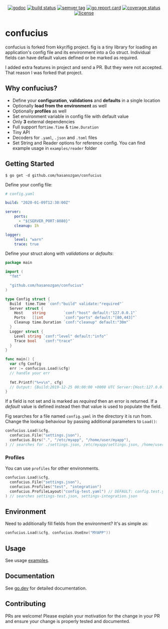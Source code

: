 <p align="center">
    <a href="https://pkg.go.dev/github.com/hasanozgan/confucius?tab=doc"><img src="https://img.shields.io/badge/go.dev-reference-007d9c?logo=go&logoColor=white" alt="godoc" title="godoc"/></a>
    <a href="https://travis-ci.org/hasanozgan/confucius"><img src="https://travis-ci.org/hasanozgan/confucius.svg?branch=master" alt="build status" title="build status"/></a>
    <a href="https://github.com/hasanozgan/confucius/releases"><img src="https://img.shields.io/github/v/tag/hasanozgan/confucius" alt="semver tag" title="semver tag"/></a>
    <a href="https://goreportcard.com/report/github.com/hasanozgan/confucius"><img src="https://goreportcard.com/badge/github.com/hasanozgan/confucius" alt="go report card" title="go report card"/></a>
    <a href="https://coveralls.io/github/hasanozgan/confucius?branch=master"><img src="https://coveralls.io/repos/github/hasanozgan/confucius/badge.svg?branch=master" alt="coverage status" title="coverage status"/></a>
    <a href="https://github.com/hasanozgan/confucius/blob/master/LICENSE"><img src="https://img.shields.io/github/license/hasanozgan/confucius" alt="license" title="license"/></a>
</p>

# confucius

confucius is forked from kkyr/fig project. fig is a tiny library for loading an application's config file and its environment into a Go struct. Individual fields can have default values defined or be marked as required.

I added extra features in project and send a PR. But they were not accepted. That reason I was forked that project.

## Why confucius?

- Define your **configuration**, **validations** and **defaults** in a single location
- Optionally **load from the environment** as well
- Optionally **profiles** as well
- Set environment variable in config file with default value
- Only **3** external dependencies
- Full support for`time.Time` & `time.Duration`
- Tiny API
- Decoders for `.yaml`, `.json` and `.toml` files
- Set String and Reader options for reference config. You can find example usage in `examples/reader` folder

## Getting Started

`$ go get -d github.com/hasanozgan/confucius`

Define your config file:

```yaml
# config.yaml

build: "2020-01-09T12:30:00Z"

server:
    ports:
      - "${SERVER_PORT:8080}"
    cleanup: 1h

logger:
    level: "warn"
    trace: true
```

Define your struct along with _validations_ or _defaults_:

```go
package main

import (
  "fmt"

  "github.com/hasanozgan/confucius"
)

type Config struct {
  Build  time.Time `conf:"build" validate:"required"`
  Server struct {
    Host    string        `conf:"host" default:"127.0.0.1"`
    Ports   []int         `conf:"ports" default:"[80,443]"`
    Cleanup time.Duration `conf:"cleanup" default:"30m"`
  }
  Logger struct {
    Level string `conf:"level" default:"info"`
    Trace bool   `conf:"trace"`
  }
}

func main() {
  var cfg Config
  err := confucius.Load(&cfg)
  // handle your err
  
  fmt.Printf("%+v\n", cfg)
  // Output: {Build:2019-12-25 00:00:00 +0000 UTC Server:{Host:127.0.0.1 Ports:[8080] Cleanup:1h0m0s} Logger:{Level:warn Trace:true}}
}
```

If a field is not set and is marked as *required* then an error is returned. If a *default* value is defined instead then that value is used to populate the field.

Fig searches for a file named `config.yaml` in the directory it is run from. Change the lookup behaviour by passing additional parameters to `Load()`:

```go
confucius.Load(&cfg,
  confucius.File("settings.json"),
  confucius.Dirs(".", "/etc/myapp", "/home/user/myapp"),
) // searches for ./settings.json, /etc/myapp/settings.json, /home/user/myapp/settings.json

```

### Profiles

You can use `profiles` for other environments.

```go
confucius.Load(&cfg,
  confucius.File("settings.json"),
  confucius.Profiles("test", "integration")
  confucius.ProfileLayout("config-test.yaml") // DEFAULT: config.test.yaml
) // searches settings-test.json, settings-integration.json

```

## Environment

Need to additionally fill fields from the environment? It's as simple as:

```go
confucius.Load(&cfg, confucius.UseEnv("MYAPP"))
```

## Usage

See usage [examples](/examples).

## Documentation

See [go.dev](https://pkg.go.dev/github.com/hasanozgan/confucius?tab=doc) for detailed documentation.

## Contributing

PRs are welcome! Please explain your motivation for the change in your PR and ensure your change is properly tested and documented.
